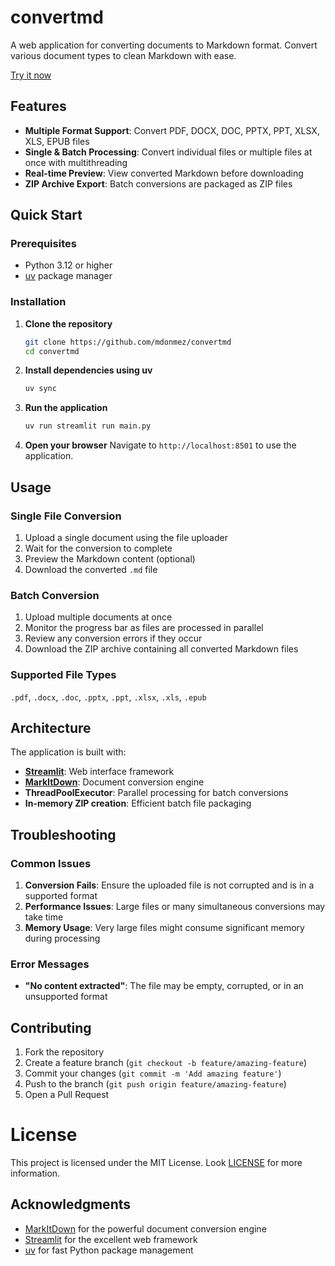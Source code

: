 # convertmd

A web application for converting documents to Markdown format. Convert various document types to clean Markdown with ease.

[Try it now](https://dub.sh/convertmd)

## Features

- **Multiple Format Support**: Convert PDF, DOCX, DOC, PPTX, PPT, XLSX, XLS, EPUB files
- **Single & Batch Processing**: Convert individual files or multiple files at once with multithreading
- **Real-time Preview**: View converted Markdown before downloading
- **ZIP Archive Export**: Batch conversions are packaged as ZIP files

## Quick Start

### Prerequisites

- Python 3.12 or higher
- [uv](https://docs.astral.sh/uv/) package manager

### Installation

1. **Clone the repository**

   ```bash
   git clone https://github.com/mdonmez/convertmd
   cd convertmd
   ```

2. **Install dependencies using uv**

   ```bash
   uv sync
   ```

3. **Run the application**

   ```bash
   uv run streamlit run main.py
   ```

4. **Open your browser**
   Navigate to `http://localhost:8501` to use the application.

## Usage

### Single File Conversion

1. Upload a single document using the file uploader
2. Wait for the conversion to complete
3. Preview the Markdown content (optional)
4. Download the converted `.md` file

### Batch Conversion

1. Upload multiple documents at once
2. Monitor the progress bar as files are processed in parallel
3. Review any conversion errors if they occur
4. Download the ZIP archive containing all converted Markdown files

### Supported File Types

`.pdf`, `.docx`, `.doc`, `.pptx`, `.ppt`, `.xlsx`, `.xls`, `.epub`

## Architecture

The application is built with:

- **[Streamlit](https://streamlit.io/)**: Web interface framework
- **[MarkItDown](https://github.com/microsoft/markitdown)**: Document conversion engine
- **ThreadPoolExecutor**: Parallel processing for batch conversions
- **In-memory ZIP creation**: Efficient batch file packaging

## Troubleshooting

### Common Issues

1. **Conversion Fails**: Ensure the uploaded file is not corrupted and is in a supported format
2. **Performance Issues**: Large files or many simultaneous conversions may take time
3. **Memory Usage**: Very large files might consume significant memory during processing

### Error Messages

- **"No content extracted"**: The file may be empty, corrupted, or in an unsupported format

## Contributing

1. Fork the repository
2. Create a feature branch (`git checkout -b feature/amazing-feature`)
3. Commit your changes (`git commit -m 'Add amazing feature'`)
4. Push to the branch (`git push origin feature/amazing-feature`)
5. Open a Pull Request

# License

This project is licensed under the MIT License. Look [LICENSE](LICENSE) for more information.

## Acknowledgments

- [MarkItDown](https://github.com/microsoft/markitdown) for the powerful document conversion engine
- [Streamlit](https://streamlit.io/) for the excellent web framework
- [uv](https://docs.astral.sh/uv/) for fast Python package management

